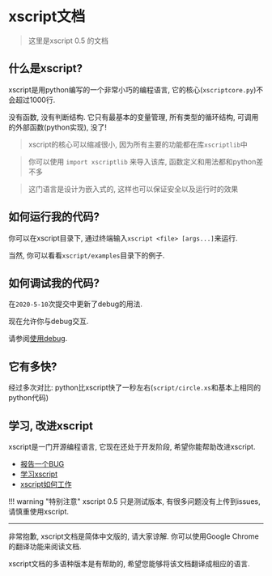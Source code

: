 # xscript文档
> 这里是xscript 0.5 的文档

## 什么是xscript?
xscript是用python编写的一个非常小巧的编程语言, 它的核心(`xscriptcore.py`)不会超过1000行.

没有函数, 没有判断结构. 它只有最基本的变量管理, 所有类型的循环结构, 可调用的外部函数(python实现), 没了!
> xscript的核心可以缩减很小, 因为所有主要的功能都在库`xscriptlib`中

> 你可以使用 `import xscriptlib` 来导入该库, 函数定义和用法都和python差不多

> 这门语言是设计为嵌入式的, 这样也可以保证安全以及运行时的效果

## 如何运行我的代码?
你可以在xscript目录下, 通过终端输入`xscript <file> [args...]`来运行.

当然, 你可以看看`xscript/examples`目录下的例子.

## 如何调试我的代码?
在`2020-5-10`次提交中更新了debug的用法.

现在允许你与debug交互.

请参阅[使用debug](learn/use-debug.md).

## 它有多快?
经过多次对比: python比xscript快了一秒左右(`script/circle.xs`和基本上相同的python代码)

## 学习, 改进xscript
xscript是一门开源编程语言, 它现在还处于开发阶段, 希望你能帮助改进xscript.

  - [报告一个BUG](bug.md)
  - [学习xscript](learn/index.md)
  - [xscript如何工作](howto.md)

!!! warning "特别注意"
	xscript 0.5 只是测试版本, 有很多问题没有上传到issues, 请慎重使用xscript.

- - -

非常抱歉, xscript文档是简体中文版的, 请大家谅解. 你可以使用Google Chrome的翻译功能来阅读文档.

xscript文档的多语种版本是有帮助的, 希望您能够将该文档翻译成相应的语言.
